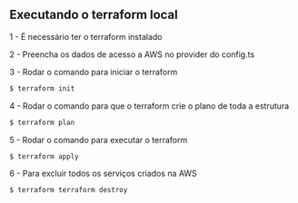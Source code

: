 ## Executando o terraform local

1 - É necessário ter o terraform instalado

2 - Preencha os dados de acesso a AWS no provider do config.ts

3 - Rodar o comando para iniciar o terraform

```bash
$ terraform init
```

4 - Rodar o comando para que o terraform crie o plano de toda a estrutura

```bash
$ terraform plan
```

5 - Rodar o comando para executar o terraform

```bash
$ terraform apply
```

6 - Para excluir todos os serviços criados na AWS

```bash
$ terraform terraform destroy
```

